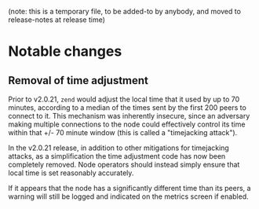 (note: this is a temporary file, to be added-to by anybody, and moved to
release-notes at release time)

Notable changes
===============

Removal of time adjustment
-------------------------------------------------------------

Prior to v2.0.21, `zend` would adjust the local time that it used by up
to 70 minutes, according to a median of the times sent by the first 200 peers
to connect to it. This mechanism was inherently insecure, since an adversary
making multiple connections to the node could effectively control its time
within that +/- 70 minute window (this is called a "timejacking attack").

In the v2.0.21 release, in addition to other mitigations for timejacking attacks,
as a simplification the time adjustment code has now been completely removed.
Node operators should instead simply ensure that local time is set
reasonably accurately.

If it appears that the node has a significantly different time than its peers,
a warning will still be logged and indicated on the metrics screen if enabled.
